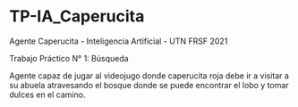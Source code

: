 # TP-IA_Caperucita
Agente Caperucita - Inteligencia Artificial - UTN FRSF 2021

Trabajo Práctico N° 1: Búsqueda

Agente  capaz de jugar al videojugo donde caperucita roja debe ir a visitar a su abuela atravesando el bosque donde se puede
encontrar el lobo y tomar dulces en el camino.
